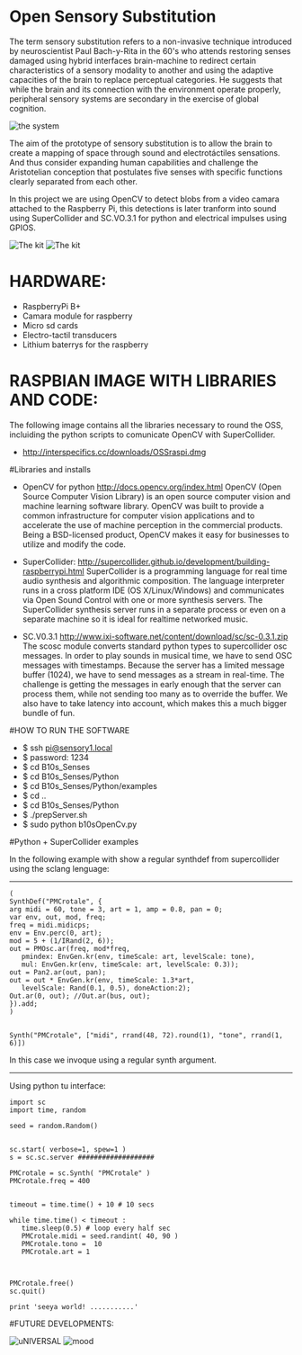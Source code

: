 # Open Sensory Substitution 

The term sensory substitution refers to a non-invasive technique introduced by neuroscientist Paul Bach-y-Rita in the 60's who attends restoring senses damaged using hybrid interfaces brain-machine to redirect certain characteristics of a sensory modality to another and using the adaptive capacities of the brain to replace perceptual categories. He suggests that while the brain and its connection with the environment operate properly, peripheral sensory systems are secondary in the exercise of global cognition.

![the system](https://github.com/Lessnullvoid/B10s_Senses/blob/master/SensorySubMap.jpg?raw=true)

The aim of the prototype of sensory substitution is to allow the brain to create a mapping of space through sound and electrotáctiles sensations. And thus consider expanding human capabilities and challenge the Aristotelian conception that postulates five senses with specific functions clearly separated from each other.

In this project we are using OpenCV to detect blobs from a video camara attached to the Raspberry Pi, this detections is later tranform into sound using SuperCollider and SC.VO.3.1 for python and electrical impulses using GPIOS.

![The kit](https://github.com/Lessnullvoid/B10s_Senses/blob/master/imgs/18807535644_e66a302e5a_k.jpg?raw=true)
![The kit](https://github.com/Lessnullvoid/B10s_Senses/blob/master/imgs/19434279301_c247439d17_k.jpg?raw=true)

# HARDWARE:
- RaspberryPi B+
- Camara module for raspberry 
- Micro sd cards  
- Electro-tactil transducers 
- Lithium baterrys for the raspberry 

# RASPBIAN IMAGE WITH LIBRARIES AND CODE:
The following image contains all the libraries necessary to round the OSS, incluiding the python scripts to comunicate OpenCV with SuperCollider. 

- http://interspecifics.cc/downloads/OSSraspi.dmg

#Libraries and installs

- OpenCV for python 
  http://docs.opencv.org/index.html
OpenCV (Open Source Computer Vision Library) is an open source computer vision and machine learning software library. OpenCV was built to provide a common infrastructure for computer vision applications and to accelerate the use of machine perception in the commercial products. Being a BSD-licensed product, OpenCV makes it easy for businesses to utilize and modify the code.

- SuperCollider: 
  http://supercollider.github.io/development/building-raspberrypi.html
SuperCollider is a programming language for real time audio synthesis and algorithmic composition.
The language interpreter runs in a cross platform IDE (OS X/Linux/Windows) and communicates via Open Sound Control with one or more synthesis servers. The SuperCollider synthesis server runs in a separate process or even on a separate machine so it is ideal for realtime networked music.

- SC.V0.3.1 
  http://www.ixi-software.net/content/download/sc/sc-0.3.1.zip
The scosc module converts standard python types to supercollider osc messages.
In order to play sounds in musical time, we have to send OSC messages with timestamps. Because the server has a limited message buffer (1024), we have to send messages as a stream in real-time. The challenge is getting the messages in early enough that the server can process them, while not sending too many as to override the buffer. We also have to take latency into account, which makes this a much bigger bundle of fun.

#HOW TO RUN THE SOFTWARE

- $ ssh pi@sensory1.local
- $ password: 1234
- $ cd B10s_Senses
- $ cd B10s_Senses/Python 
- $ cd B10s_Senses/Python/examples 
- $ cd ..
- $ cd B10s_Senses/Python
- $ ./prepServer.sh 
- $ sudo python b10sOpenCv.py


#Python + SuperCollider examples

In the following example with show a regular synthdef from supercollider using the sclang lenguage:

___________________________
 ```
(
SynthDef("PMCrotale", {
arg midi = 60, tone = 3, art = 1, amp = 0.8, pan = 0;
var env, out, mod, freq;
freq = midi.midicps;
env = Env.perc(0, art);
mod = 5 + (1/IRand(2, 6));
out = PMOsc.ar(freq, mod*freq,
	pmindex: EnvGen.kr(env, timeScale: art, levelScale: tone),
	mul: EnvGen.kr(env, timeScale: art, levelScale: 0.3));
out = Pan2.ar(out, pan);
out = out * EnvGen.kr(env, timeScale: 1.3*art,
	levelScale: Rand(0.1, 0.5), doneAction:2);
Out.ar(0, out); //Out.ar(bus, out);
}).add;
)


Synth("PMCrotale", ["midi", rrand(48, 72).round(1), "tone", rrand(1, 6)])
 ```
In this case we invoque using a regular synth argument.

___________________________

Using python tu interface:
 ```
import sc
import time, random

seed = random.Random()


sc.start( verbose=1, spew=1 )
s = sc.sc.server ###################

PMCrotale = sc.Synth( "PMCrotale" )
PMCrotale.freq = 400


timeout = time.time() + 10 # 10 secs

while time.time() < timeout :
    time.sleep(0.5) # loop every half sec
    PMCrotale.midi = seed.randint( 40, 90 )
    PMCrotale.tono =  10
    PMCrotale.art = 1



PMCrotale.free()
sc.quit()

print 'seeya world! ...........'

 ```
#FUTURE DEVELOPMENTS:

![uNIVERSAL](https://github.com/Lessnullvoid/B10s_Senses/blob/master/workshop/Sensory_Substitution_Liang.png?raw=true)
![mood](https://github.com/Lessnullvoid/B10s_Senses/blob/master/workshop/moodSensor.png?raw=true)



